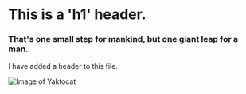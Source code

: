 # This is a 'h1' header. 
### That's one small step for mankind, but one giant leap for a man.

I have added a header to this file.

![Image of Yaktocat](https://octodex.github.com/images/yaktocat.png)
